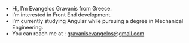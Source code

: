 - Hi, I’m Evangelos Gravanis from Greece.
- I’m interested in Front End development.
- I’m currently studying Angular while pursuing a degree in Mechanical Engineering.
- You can reach me at : gravanisevangelos@gmail.com

<!---
Qbreek/Qbreek is a ✨ special ✨ repository because its `README.md` (this file) appears on your GitHub profile.
You can click the Preview link to take a look at your changes.
--->
